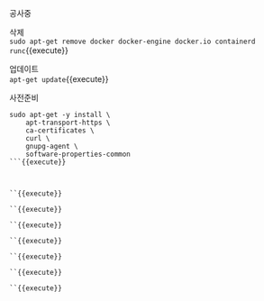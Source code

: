 공사중


삭제  
`sudo apt-get remove docker docker-engine docker.io containerd runc`{{execute}}

업데이트  
`apt-get update`{{execute}}

사전준비  
```
sudo apt-get -y install \
    apt-transport-https \
    ca-certificates \
    curl \
    gnupg-agent \
    software-properties-common
```{{execute}}



``{{execute}}

``{{execute}}

``{{execute}}

``{{execute}}

``{{execute}}

``{{execute}}

``{{execute}}
